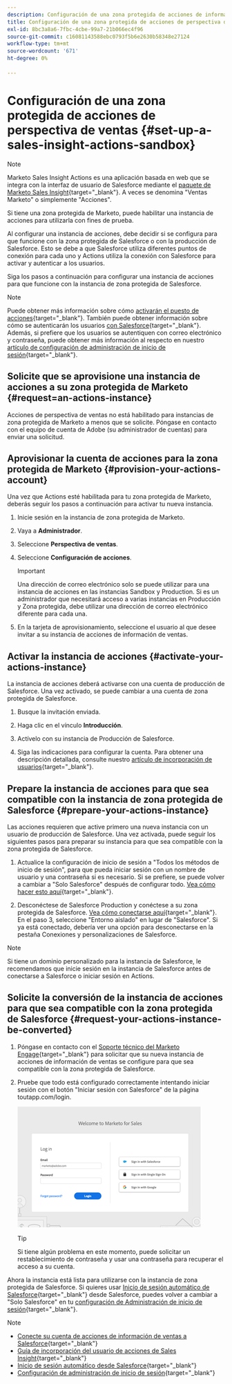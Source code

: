 ```yaml
---
description: Configuración de una zona protegida de acciones de información de ventas - Documentos de Marketo - Documentación del producto
title: Configuración de una zona protegida de acciones de perspectiva de ventas
exl-id: 8bc3a8a6-7fbc-4cbe-99a7-21b066ec4f96
source-git-commit: c16081143588ebc0793f5b6e2630b58348e27124
workflow-type: tm+mt
source-wordcount: '671'
ht-degree: 0%

---
```


# Configuración de una zona protegida de acciones de perspectiva de ventas {#set-up-a-sales-insight-actions-sandbox}

>[!NOTE]
>
>Marketo Sales Insight Actions es una aplicación basada en web que se integra con la interfaz de usuario de Salesforce mediante el [paquete de Marketo Sales Insight](/help/marketo/product-docs/marketo-sales-insight/msi-for-salesforce/installation/install-marketo-sales-insight-package-in-salesforce-appexchange.md){target="_blank"}. A veces se denomina &quot;Ventas Marketo&quot; o simplemente &quot;Acciones&quot;.

Si tiene una zona protegida de Marketo, puede habilitar una instancia de acciones para utilizarla con fines de prueba.

Al configurar una instancia de acciones, debe decidir si se configura para que funcione con la zona protegida de Salesforce o con la producción de Salesforce. Esto se debe a que Salesforce utiliza diferentes puntos de conexión para cada uno y Actions utiliza la conexión con Salesforce para activar y autenticar a los usuarios.

Siga los pasos a continuación para configurar una instancia de acciones para que funcione con la instancia de zona protegida de Salesforce.

>[!NOTE]
>
>Puede obtener más información sobre cómo [activarán el puesto de acciones](/help/marketo/product-docs/marketo-sales-insight/actions/getting-started/sales-insight-actions-user-onboarding-checklist.md){target="_blank"}. También puede obtener información sobre cómo se autenticarán los usuarios [con Salesforce](/help/marketo/product-docs/marketo-sales-insight/actions/admin/auto-login-from-salesforce.md){target="_blank"}. Además, si prefiere que los usuarios se autentiquen con correo electrónico y contraseña, puede obtener más información al respecto en nuestro [artículo de configuración de administración de inicio de sesión](/help/marketo/product-docs/marketo-sales-insight/actions/admin/login-management-settings.md){target="_blank"}.

## Solicite que se aprovisione una instancia de acciones a su zona protegida de Marketo {#request=an-actions-instance}

Acciones de perspectiva de ventas no está habilitado para instancias de zona protegida de Marketo a menos que se solicite. Póngase en contacto con el equipo de cuenta de Adobe (su administrador de cuentas) para enviar una solicitud.

## Aprovisionar la cuenta de acciones para la zona protegida de Marketo {#provision-your-actions-account}

Una vez que Actions esté habilitada para tu zona protegida de Marketo, deberás seguir los pasos a continuación para activar tu nueva instancia.

1. Inicie sesión en la instancia de zona protegida de Marketo.

1. Vaya a **Administrador**.

1. Seleccione **Perspectiva de ventas**.

1. Seleccione **Configuración de acciones**.

   >[!IMPORTANT]
   >
   >Una dirección de correo electrónico solo se puede utilizar para una instancia de acciones en las instancias Sandbox y Production. Si es un administrador que necesitará acceso a varias instancias en Producción y Zona protegida, debe utilizar una dirección de correo electrónico diferente para cada una.

1. En la tarjeta de aprovisionamiento, seleccione el usuario al que desee invitar a su instancia de acciones de información de ventas.

## Activar la instancia de acciones {#activate-your-actions-instance}

La instancia de acciones deberá activarse con una cuenta de producción de Salesforce. Una vez activado, se puede cambiar a una cuenta de zona protegida de Salesforce.

1. Busque la invitación enviada.

1. Haga clic en el vínculo **Introducción**.

1. Actívelo con su instancia de Producción de Salesforce.

1. Siga las indicaciones para configurar la cuenta. Para obtener una descripción detallada, consulte nuestro [artículo de incorporación de usuarios](/help/marketo/product-docs/marketo-sales-insight/actions/getting-started/sales-insight-actions-user-onboarding-guide.md){target="_blank"}.

## Prepare la instancia de acciones para que sea compatible con la instancia de zona protegida de Salesforce {#prepare-your-actions-instance}

Las acciones requieren que active primero una nueva instancia con un usuario de producción de Salesforce. Una vez activada, puede seguir los siguientes pasos para preparar su instancia para que sea compatible con la zona protegida de Salesforce.

1. Actualice la configuración de inicio de sesión a &quot;Todos los métodos de inicio de sesión&quot;, para que pueda iniciar sesión con un nombre de usuario y una contraseña si es necesario. Si se prefiere, se puede volver a cambiar a &quot;Solo Salesforce&quot; después de configurar todo. [Vea cómo hacer esto aquí](/help/marketo/product-docs/marketo-sales-insight/actions/admin/login-management-settings.md){target="_blank"}.

1. Desconéctese de Salesforce Production y conéctese a su zona protegida de Salesforce. [Vea cómo conectarse aquí](/help/marketo/product-docs/marketo-sales-insight/actions/crm/salesforce-integration/connect-your-sales-insight-actions-account-to-salesforce.md){target="_blank"}. En el paso 3, seleccione &quot;Entorno aislado&quot; en lugar de &quot;Salesforce&quot;. Si ya está conectado, debería ver una opción para desconectarse en la pestaña Conexiones y personalizaciones de Salesforce.

>[!NOTE]
>
>Si tiene un dominio personalizado para la instancia de Salesforce, le recomendamos que inicie sesión en la instancia de Salesforce antes de conectarse a Salesforce o iniciar sesión en Actions.

## Solicite la conversión de la instancia de acciones para que sea compatible con la zona protegida de Salesforce {#request-your-actions-instance-be-converted}

1. Póngase en contacto con el [Soporte técnico del Marketo Engage](https://nation.marketo.com/t5/support/ct-p/Support){target="_blank"} para solicitar que su nueva instancia de acciones de información de ventas se configure para que sea compatible con la zona protegida de Salesforce.

1. Pruebe que todo está configurado correctamente intentando iniciar sesión con el botón &quot;Iniciar sesión con Salesforce&quot; de la página toutapp.com/login.

   ![](assets/set-up-a-sales-insight-actions-sandbox-1.png)

   >[!TIP]
   >
   >Si tiene algún problema en este momento, puede solicitar un restablecimiento de contraseña y usar una contraseña para recuperar el acceso a su cuenta.

Ahora la instancia está lista para utilizarse con la instancia de zona protegida de Salesforce. Si quieres usar [Inicio de sesión automático de Salesforce](/help/marketo/product-docs/marketo-sales-insight/actions/admin/auto-login-from-salesforce.md){target="_blank"} desde Salesforce, puedes volver a cambiar a &quot;Solo Salesforce&quot; en tu [configuración de Administración de inicio de sesión](/help/marketo/product-docs/marketo-sales-insight/actions/admin/login-management-settings.md){target="_blank"}.

>[!NOTE]
>
>* [Conecte su cuenta de acciones de información de ventas a Salesforce](/help/marketo/product-docs/marketo-sales-insight/actions/crm/salesforce-integration/connect-your-sales-insight-actions-account-to-salesforce.md){target="_blank"}
>* [Guía de incorporación del usuario de acciones de Sales Insight](/help/marketo/product-docs/marketo-sales-insight/actions/getting-started/sales-insight-actions-user-onboarding-guide.md){target="_blank"}
>* [Inicio de sesión automático desde Salesforce](/help/marketo/product-docs/marketo-sales-insight/actions/admin/auto-login-from-salesforce.md){target="_blank"}
>* [Configuración de administración de inicio de sesión](/help/marketo/product-docs/marketo-sales-insight/actions/admin/login-management-settings.md){target="_blank"}
